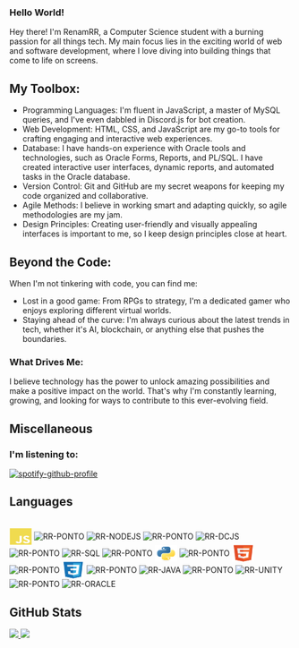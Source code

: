 ### Hello World!

Hey there!  I'm RenamRR, a Computer Science student with a burning passion for all things tech. My main focus lies in the exciting world of web and software development, where I love diving into building things that come to life on screens.

## My Toolbox:

* Programming Languages: I'm fluent in JavaScript, a master of MySQL queries, and I've even dabbled in Discord.js for bot creation.
* Web Development: HTML, CSS, and JavaScript are my go-to tools for crafting engaging and interactive web experiences.
* Database: I have hands-on experience with Oracle tools and technologies, such as Oracle Forms, Reports, and PL/SQL. I have created interactive user interfaces, dynamic reports, and automated tasks in the Oracle database.
* Version Control: Git and GitHub are my secret weapons for keeping my code organized and collaborative.
* Agile Methods: I believe in working smart and adapting quickly, so agile methodologies are my jam.
* Design Principles: Creating user-friendly and visually appealing interfaces is important to me, so I keep design principles close at heart.
  
## Beyond the Code:

When I'm not tinkering with code, you can find me:

* Lost in a good game: From RPGs to strategy, I'm a dedicated gamer who enjoys exploring different virtual worlds.
* Staying ahead of the curve: I'm always curious about the latest trends in tech, whether it's AI, blockchain, or anything else that pushes the boundaries.
  
### What Drives Me:

I believe technology has the power to unlock amazing possibilities and make a positive impact on the world. That's why I'm constantly learning, growing, and looking for ways to contribute to this ever-evolving field.


## Miscellaneous

### I'm listening to:
[![spotify-github-profile](https://spotify-github-profile.vercel.app/api/view?uid=22fmh6duca4m4rkmo7dpff3wi&cover_image=true&theme=novatorem&show_offline=true&background_color=121212&interchange=false&bar_color=53b14f&bar_color_cover=false)](https://github.com/kittinan/spotify-github-profile)

## Languages 
  
<div style="display: inline_block"><br>
  <img align="center" alt="RR-Js" height="30" width="40" src="https://raw.githubusercontent.com/devicons/devicon/master/icons/javascript/javascript-plain.svg">
  <img align="center" alt="RR-PONTO" height="30" width="30" src="https://cdn.discordapp.com/emojis/1079773702218072074.webp?size=80&quality=lossless">
  <img align="center" alt="RR-NODEJS" height="30" width="40" src="https://cdn.jsdelivr.net/gh/devicons/devicon@latest/icons/nodejs/nodejs-original-wordmark.svg">
  <img align="center" alt="RR-PONTO" height="30" width="30" src="https://cdn.discordapp.com/emojis/1079773702218072074.webp?size=80&quality=lossless">
  <img align="center" alt="RR-DCJS" height="30" width="40" src="https://cdn.jsdelivr.net/gh/devicons/devicon@latest/icons/discordjs/discordjs-plain.svg">
  <img align="center" alt="RR-PONTO" height="30" width="30" src="https://cdn.discordapp.com/emojis/1079773702218072074.webp?size=80&quality=lossless">
  <img align="center" alt="RR-SQL" height="30" width="40" src="https://cdn.jsdelivr.net/gh/devicons/devicon/icons/mysql/mysql-plain-wordmark.svg">
  <img align="center" alt="RR-PONTO" height="30" width="30" src="https://cdn.discordapp.com/emojis/1079773702218072074.webp?size=80&quality=lossless">
  <img align="center" alt="RR-Python" height="30" width="40" src="https://raw.githubusercontent.com/devicons/devicon/master/icons/python/python-original.svg">
  <img align="center" alt="RR-PONTO" height="30" width="30" src="https://cdn.discordapp.com/emojis/1079773702218072074.webp?size=80&quality=lossless">
  <img align="center" alt="RR-HTML" height="30" width="40" src="https://raw.githubusercontent.com/devicons/devicon/master/icons/html5/html5-original.svg">
  <img align="center" alt="RR-PONTO" height="30" width="30" src="https://cdn.discordapp.com/emojis/1079773702218072074.webp?size=80&quality=lossless">
  <img align="center" alt="RR-CSS" height="30" width="40" src="https://raw.githubusercontent.com/devicons/devicon/master/icons/css3/css3-original.svg">
  <img align="center" alt="RR-PONTO" height="30" width="30" src="https://cdn.discordapp.com/emojis/1079773702218072074.webp?size=80&quality=lossless">
  <img align="center" alt="RR-JAVA" height="30" width="40" src="https://cdn.jsdelivr.net/gh/devicons/devicon/icons/java/java-original.svg">
  <img align="center" alt="RR-PONTO" height="30" width="30" src="https://cdn.discordapp.com/emojis/1079773702218072074.webp?size=80&quality=lossless">
  <img align="center" alt="RR-UNITY" height="30" width="40" src="https://cdn.jsdelivr.net/gh/devicons/devicon/icons/unity/unity-original.svg">
  <img align="center" alt="RR-PONTO" height="30" width="30" src="https://cdn.discordapp.com/emojis/1079773702218072074.webp?size=80&quality=lossless">
  <img align="center" alt="RR-ORACLE" height="30" width="40" src="https://cdn.jsdelivr.net/gh/devicons/devicon@latest/icons/oracle/oracle-original.svg">
</div>

## GitHub Stats
<div>
  <a href="https://github.com/RenamRR">
  <img height="180em" 
       src="https://github-readme-stats.vercel.app/api?username=RenamRR&show_icons=true&theme=dark&include_all_commits=true&count_private=true&hide_border=true"/>
  <img height="180em"
       src="https://streak-stats.demolab.com?user=RenamRR&theme=dark&hide_border=true" />
</div>
